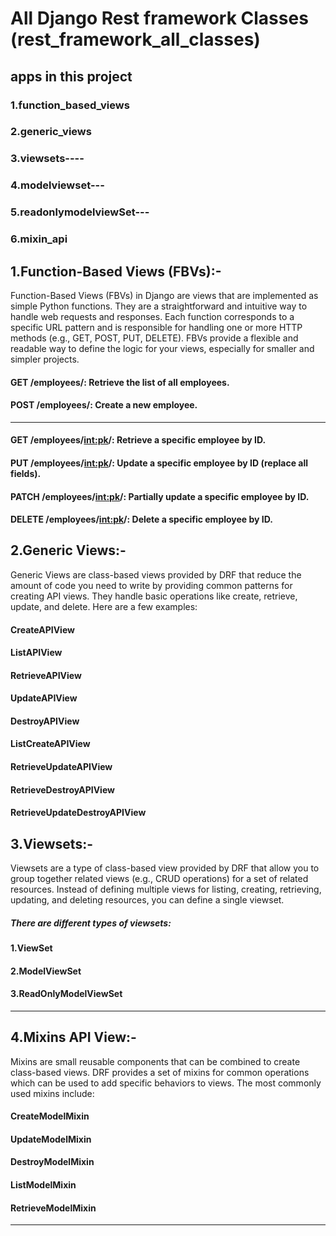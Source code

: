 # All Django Rest framework Classes (rest_framework_all_classes)

## apps in this project

### 1.function_based_views
### 2.generic_views
### 3.viewsets----
### 4.modelviewset---
### 5.readonlymodelviewSet---
### 6.mixin_api


## 1.Function-Based Views (FBVs):-

Function-Based Views (FBVs) in Django are views that are implemented as simple Python functions. They are a straightforward and intuitive way to handle web requests and responses. Each function corresponds to a specific URL pattern and is responsible for handling one or more HTTP methods (e.g., GET, POST, PUT, DELETE). FBVs provide a flexible and readable way to define the logic for your views, especially for smaller and simpler projects.

#### GET /employees/: Retrieve the list of all employees.
#### POST /employees/: Create a new employee.
---------------------------------------------
#### GET /employees/<int:pk>/: Retrieve a specific employee by ID.
#### PUT /employees/<int:pk>/: Update a specific employee by ID (replace all fields).
#### PATCH /employees/<int:pk>/: Partially update a specific employee by ID.
#### DELETE /employees/<int:pk>/: Delete a specific employee by ID.

## 2.Generic Views:-

Generic Views are class-based views provided by DRF that reduce the amount of code you need to write by providing common patterns for creating API views. They handle basic operations like create, retrieve, update, and delete. Here are a few examples:

#### CreateAPIView
#### ListAPIView
#### RetrieveAPIView
#### UpdateAPIView
#### DestroyAPIView
#### ListCreateAPIView
#### RetrieveUpdateAPIView
#### RetrieveDestroyAPIView
#### RetrieveUpdateDestroyAPIView



## 3.Viewsets:- 

Viewsets are a type of class-based view provided by DRF that allow you to group together related views (e.g., CRUD operations) for a set of related resources. Instead of defining multiple views for listing, creating, retrieving, updating, and deleting resources, you can define a single viewset.

##### There are different types of viewsets:

#### 1.ViewSet
#### 2.ModelViewSet
#### 3.ReadOnlyModelViewSet

---------------------------

## 4.Mixins API View:-

Mixins are small reusable components that can be combined to create class-based views. DRF provides a set of mixins for common operations which can be used to add specific behaviors to views. The most commonly used mixins include:

#### CreateModelMixin
#### UpdateModelMixin
#### DestroyModelMixin
#### ListModelMixin
#### RetrieveModelMixin

--------------------------------